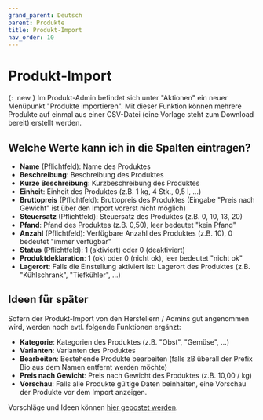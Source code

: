```yaml
---
grand_parent: Deutsch
parent: Produkte
title: Produkt-Import
nav_order: 10
---
```


# Produkt-Import

{: .new }
Im Produkt-Admin befindet sich unter "Aktionen" ein neuer Menüpunkt "Produkte importieren". Mit dieser Funktion können mehrere Produkte auf einmal aus einer CSV-Datei (eine Vorlage steht zum Download bereit) erstellt werden.

## Welche Werte kann ich in die Spalten eintragen?

* **Name** (Pflichtfeld): Name des Produktes
* **Beschreibung**: Beschreibung des Produktes
* **Kurze Beschreibung**: Kurzbeschreibung des Produktes
* **Einheit**: Einheit des Produktes (z.B. 1 kg, 4 Stk., 0,5 l, ...)
* **Bruttopreis** (Pflichtfeld): Bruttopreis des Produktes (Eingabe "Preis nach Gewicht" ist über den Import vorerst nicht möglich)
* **Steuersatz** (Pflichtfeld): Steuersatz des Produktes (z.B. 0, 10, 13, 20)
* **Pfand**: Pfand des Produktes (z.B. 0,50), leer bedeutet "kein Pfand"
* **Anzahl** (Pflichtfeld): Verfügbare Anzahl des Produktes (z.B. 10), 0 bedeutet "immer verfügbar"
* **Status** (Pflichtfeld): 1 (aktiviert) oder 0 (deaktiviert)
* **Produktdeklaration**: 1 (ok) oder 0 (nicht ok), leer bedeutet "nicht ok"
* **Lagerort**: Falls die Einstellung aktiviert ist: Lagerort des Produktes (z.B. "Kühlschrank", "Tiefkühler", ...)

## Ideen für später

Sofern der Produkt-Import von den Herstellern / Admins gut angenommen wird, werden noch evtl. folgende Funktionen ergänzt:

* **Kategorie**: Kategorien des Produktes (z.B. "Obst", "Gemüse", ...)
* **Varianten**: Varianten des Produktes
* **Bearbeiten**: Bestehende Produkte bearbeiten (falls zB überall der Prefix Bio aus dem Namen entfernt werden möchte)
* **Preis nach Gewicht**: Preis nach Gewicht des Produktes (z.B. 10,00 / kg)
* **Vorschau**: Falls alle Produkte gültige Daten beinhalten, eine Vorschau der Produkte vor dem Import anzeigen.

Vorschläge und Ideen können [hier gepostet werden](https://github.com/foodcoopshop/foodcoopshop/issues/973).